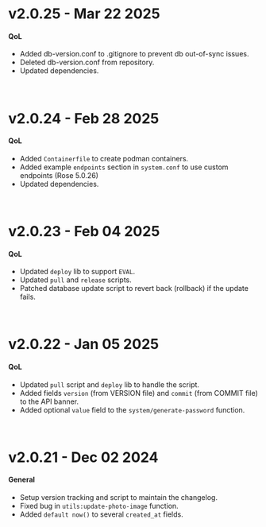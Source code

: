 # v2.0.25 - Mar 22 2025

#### QoL
- Added db-version.conf to .gitignore to prevent db out-of-sync issues.
- Deleted db-version.conf from repository.
- Updated dependencies.

<br/>

# v2.0.24 - Feb 28 2025

#### QoL
- Added `Containerfile` to create podman containers.
- Added example `endpoints` section in `system.conf` to use custom endpoints (Rose 5.0.26)
- Updated dependencies.

<br/>

# v2.0.23 - Feb 04 2025

#### QoL
- Updated `deploy` lib to support `EVAL`.
- Updated `pull` and `release` scripts.
- Patched database update script to revert back (rollback) if the update fails.

<br/>

# v2.0.22 - Jan 05 2025

#### QoL
- Updated `pull` script and `deploy` lib to handle the script.
- Added fields `version` (from VERSION file) and `commit` (from COMMIT file) to the API banner.
- Added optional `value` field to the `system/generate-password` function.

<br/>

# v2.0.21 - Dec 02 2024

#### General
- Setup version tracking and script to maintain the changelog.
- Fixed bug in `utils:update-photo-image` function.
- Added `default now()` to several `created_at` fields.
